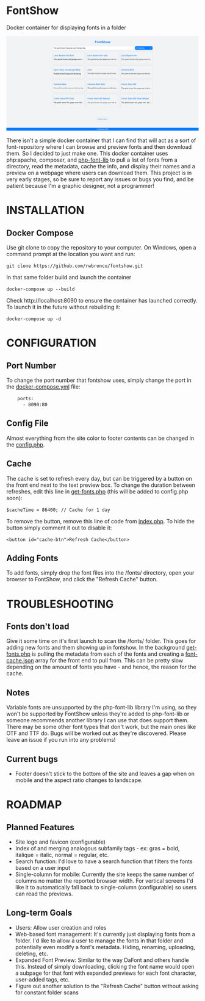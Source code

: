 # FontShow
Docker container for displaying fonts in a folder

![FontShow](https://github.com/rwbronco/fontshow/blob/main/fontshow.png)

There isn't a simple docker container that I can find that will act as a sort of font-repository where I can browse and preview fonts and then download them. So I decided to just make one. This docker container uses php:apache, composer, and [php-font-lib](https://github.com/dompdf/php-font-lib) to pull a list of fonts from a directory, read the metadata, cache the info, and display their names and a preview on a webpage where users can download them. This project is in very early stages, so be sure to report any issues or bugs you find, and be patient because I'm a graphic designer, not a programmer!

# INSTALLATION
## Docker Compose
Use git clone to copy the repository to your computer. On Windows, open a command prompt at the location you want and run:
```
git clone https://github.com/rwbronco/fontshow.git
```
In that same folder build and launch the container
```
docker-compose up --build
```
Check http://localhost:8090 to ensure the container has launched correctly. To launch it in the future without rebuilding it:
```
docker-compose up -d
```

# CONFIGURATION

## Port Number
To change the port number that fontshow uses, simply change the port in the [docker-compose.yml](https://github.com/rwbronco/fontshow/blob/main/docker-compose.yml) file:
```
    ports:
      - 8090:80
```

## Config File
Almost everything from the site color to footer contents can be changed in the [config.php](https://github.com/rwbronco/fontshow/blob/main/php/www/config.php).

## Cache
The cache is set to refresh every day, but can be triggered by a button on the front end next to the text preview box. To change the duration between refreshes, edit this line in [get-fonts.php](https://github.com/rwbronco/fontshow/blob/main/php/www/get-fonts.php) (this will be added to config.php soon):
```
$cacheTime = 86400; // Cache for 1 day
```
To remove the button, remove this line of code from [index.php](https://github.com/rwbronco/fontshow/blob/main/php/www/index.php). To hide the button simply comment it out to disable it:
```
<button id="cache-btn">Refresh Cache</button>
```

## Adding Fonts
To add fonts, simply drop the font files into the /fonts/ directory, open your browser to FontShow, and click the "Refresh Cache" button.

# TROUBLESHOOTING

## Fonts don't load
Give it some time on it's first launch to scan the /fonts/ folder. This goes for adding new fonts and them showing up in fontshow. In the background [get-fonts.php](https://github.com/rwbronco/fontshow/blob/main/php/www/get-fonts.php) is pulling the metadata from each of the fonts and creating a [font-cache.json](https://github.com/rwbronco/fontshow/blob/main/php/www/font-cache.json) array for the front end to pull from. This can be pretty slow depending on the amount of fonts you have - and hence, the reason for the cache.

## Notes
Variable fonts are unsupported by the php-font-lib library I'm using, so they won't be supported by FontShow unless they're added to php-font-lib or someone recommends another library I can use that does support them. There may be some other font types that don't work, but the main ones like OTF and TTF do. Bugs will be worked out as they're discovered. Please leave an issue if you run into any problems!

## Current bugs
- Footer doesn't stick to the bottom of the site and leaves a gap when on mobile and the aspect ratio changes to landscape.

# ROADMAP

## Planned Features
- Site logo and favicon (configurable)
- Index of and merging analogous subfamily tags - ex: gras = bold, italique = italic, normal = regular, etc.
- Search function: I'd love to have a search function that filters the fonts based on a user input
- Single-column for mobile: Currently the site keeps the same number of columns no matter the reported browser width. For vertical screens I'd like it to automatically fall back to single-column (configurable) so users can read the previews.

## Long-term Goals
- Users: Allow user creation and roles
- Web-based font management: It's currently just displaying fonts from a folder. I'd like to allow a user to manage the fonts in that folder and potentially even modify a font's metadata. Hiding, renaming, uploading, deleting, etc.
- Expanded Font Preview: Similar to the way DaFont and others handle this. Instead of simply downloading, clicking the font name would open a subpage for that font with expanded previews for each font character, user-added tags, etc.
- Figure out another solution to the "Refresh Cache" button without asking for constant folder scans

